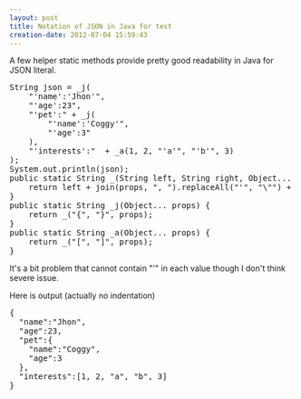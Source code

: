 ```yaml
---
layout: post
title: Notation of JSON in Java for test
creation-date: 2012-07-04 15:59:43
---
```

A few helper static methods provide pretty good readability in Java for JSON literal.

<pre class="brush:java">
String json = _j(
    "'name':'Jhon'",
    "'age':23",
    "'pet':" + _j(
        "'name':'Coggy'",
        "'age':3"
    ),
    "'interests':"  + _a(1, 2, "'a'", "'b'", 3)
);
System.out.println(json);
public static String _(String left, String right, Object... props) {
    return left + join(props, ", ").replaceAll("'", "\"") + right;
}
public static String _j(Object... props) {
    return _("{", "}", props);
}
public static String _a(Object... props) {
    return _("[", "]", props);
}
</pre>

It's a bit problem that cannot contain "'" in each value though I don't think severe issue.

Here is output (actually no indentation)

<pre class="terminal">
{
  "name":"Jhon",
  "age":23,
  "pet":{
    "name":"Coggy",
    "age":3
  },
  "interests":[1, 2, "a", "b", 3]
}
</pre>

